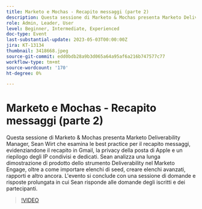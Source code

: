 ```yaml
---
title: Marketo e Mochas - Recapito messaggi (parte 2)
description: Questa sessione di Marketo & Mochas presenta Marketo Deliverability Manager, Sean Wirt che esamina le best practice per il recapito messaggi, evidenziandone il recapito in Gmail, la privacy della posta di Apple e un riepilogo degli IP condivisi e dedicati. Sean analizza una lunga dimostrazione di prodotto dello strumento Deliverability nel Marketo Engage, oltre a come importare elenchi di seed, creare elenchi avanzati, rapporti e altro ancora. L'evento si conclude con una sessione di domande e risposte prolungata in cui Sean risponde alle domande degli iscritti e dei partecipanti.
role: Admin, Leader, User
level: Beginner, Intermediate, Experienced
doc-type: Event
last-substantial-update: 2023-05-03T00:00:00Z
jira: KT-13134
thumbnail: 3418668.jpeg
source-git-commit: edd0bdb28a9b3d065a64a95af6a216b747577c77
workflow-type: tm+mt
source-wordcount: '170'
ht-degree: 0%

---
```



# Marketo e Mochas - Recapito messaggi (parte 2)

Questa sessione di Marketo &amp; Mochas presenta Marketo Deliverability Manager, Sean Wirt che esamina le best practice per il recapito messaggi, evidenziandone il recapito in Gmail, la privacy della posta di Apple e un riepilogo degli IP condivisi e dedicati. Sean analizza una lunga dimostrazione di prodotto dello strumento Deliverability nel Marketo Engage, oltre a come importare elenchi di seed, creare elenchi avanzati, rapporti e altro ancora. L&#39;evento si conclude con una sessione di domande e risposte prolungata in cui Sean risponde alle domande degli iscritti e dei partecipanti.

>[!VIDEO](https://video.tv.adobe.com/v/3418668/?learn=on)
